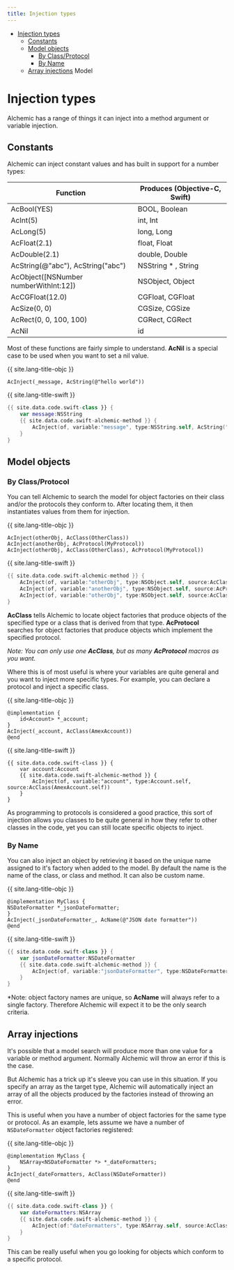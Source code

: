 ```yaml
---
title: Injection types
---
```


  * [Injection types](#injection-types)
    * [Constants](#constants)
    * [Model objects](#model-objects)
      * [By Class/Protocol](#by-classprotocol)
      * [By Name](#by-name)
    * [Array injections](#array-injections)
Model
# Injection types

Alchemic has a range of things it can inject into a method argument or variable injection.

## Constants

Alchemic can inject constant values and has built in support for a number types:

Function | Produces (Objective-C, Swift)
--- | ---
AcBool(YES) | BOOL, Boolean
AcInt(5) | int, Int
AcLong(5) | long, Long
AcFloat(2.1) | float, Float
AcDouble(2.1) | double, Double
AcString(@"abc"), AcString("abc") | NSString * , String
AcObject([NSNumber numberWithInt:12]) | NSObject, Object
AcCGFloat(12.0) | CGFloat, CGFloat
AcSize(0, 0) | CGSize, CGSize
AcRect(0, 0, 100, 100) | CGRect, CGRect
AcNil | id

Most of these functions are fairly simple to understand. __AcNil__ is a special case to be used when you want to set a nil value.

{{ site.lang-title-objc }}
```objc
AcInject(_message, AcString(@"hello world"))
```

{{ site.lang-title-swift }}
```swift
{{ site.data.code.swift-class }} {
    var message:NSString
    {{ site.data.code.swift-alchemic-method }} {
        AcInject(of, variable:"message", type:NSString.self, AcString("hello world"))
    }
}
```

## Model objects

### By Class/Protocol

You can tell Alchemic to search the model for object factories on their class and/or the protocols they conform to. After locating them, it then instantiates values from them for injection.

{{ site.lang-title-objc }}
```objc
AcInject(otherObj, AcClass(OtherClass))
AcInject(anotherObj, AcProtocol(MyProtocol))
AcInject(otherObj, AcClass(OtherClass), AcProtocol(MyProtocol))
``` 

{{ site.lang-title-swift }}
```swift
{{ site.data.code.swift-alchemic-method }} {
    AcInject(of, variable:"otherObj", type:NSObject.self, source:AcClass(OtherClass.self))
    AcInject(of, variable:"anotherObj", type:NSObject.self, source:AcProtocol(MyProtocol.self))
    AcInject(of, variable:"otherObj", type:NSObject.self, source:AcClass(OtherClass.self), AcProtocol(MyProtocol.self))
}
``` 

__AcClass__ tells Alchemic to locate object factories that produce objects of the specified type or a class that is derived from that type. __AcProtocol__ searches for object factories that produce objects which implement the specified protocol.

*Note: You can only use one __AcClass__, but as many __AcProtocol__ macros as you want.* 

Where this is of most useful is where your variables are quite general and you want to inject more specific types. For example, you can declare a protocol and inject a specific class. 

{{ site.lang-title-objc }}
```objc
@implementation {
    id<Account> *_account;
}
AcInject(_account, AcClass(AmexAccount))
@end
```

{{ site.lang-title-swift }}
```objc
{{ site.data.code.swift-class }} {
    var account:Account
    {{ site.data.code.swift-alchemic-method }} {
        AcInject(of, variable:"account", type:Account.self, source:AcClass(AmexAccount.self))
    } 
}
```

As programming to protocols is considered a good practice, this sort of injection allows you classes to be quite general in how they refer to other classes in the code, yet you can still locate specific objects to inject.


### By Name

You can also inject an object by retrieving it based on the unique name assigned to it's factory when added to the model. By default the name is the name of the class, or class and method. It can also be custom name.

{{ site.lang-title-objc }}
```objc
@implementation MyClass {
NSDateFormatter *_jsonDateFormatter;
}
AcInject(_jsonDateFormatter_, AcName(@"JSON date formatter"))
@end
```

{{ site.lang-title-swift }}
```swift
{{ site.data.code.swift-class }} {
    var jsonDateFormatter:NSDateFormatter
    {{ site.data.code.swift-alchemic-method }} {
        AcInject(of, variable:"jsonDateFormatter", type:NSDateFormatter.self, source:AcName("JSON date formatter"))
    }
}
```

*Note: object factory names are unique, so __AcName__ will always refer to a single factory. Therefore Alchemic will expect it to be the only search criteria.


## Array injections

It's possible that a model search will produce more than one value for a variable or method argument. Normally Alchemic will throw an error if this is the case.

But Alchemic has a trick up it's sleeve you can use in this situation. If you specify an array as the target type, Alchemic will automatically inject an array of all the objects produced by the factories instead of throwing an error. 

This is useful when you have a number of object factories for the same type or protocol. As an example, lets assume we have a number of  `NSDateFormatter` object factories registered:

{{ site.lang-title-objc }}
```objc
@implementation MyClass {
    NSArray<NSDateFormatter *> *_dateFormatters;
}
AcInject(_dateFormatters, AcClass(NSDateFormatter))
@end
```

{{ site.lang-title-swift }}
```swift
{{ site.data.code.swift-class }} {
    var dateFormatters:NSArray
    {{ site.data.code.swift-alchemic-method }} {
        AcInject(of:"dateFormatters", type:NSArray.self, source:AcClass(NSDateFormatter.self))
    }
}
```

This can be really useful when you go looking for objects which conform to a specific protocol.




